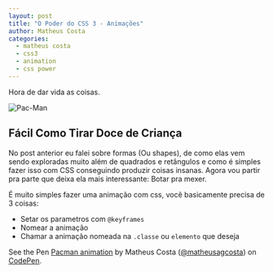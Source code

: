 ```yaml
---
layout: post
title: "O Poder do CSS 3 - Animações"
author: Matheus Costa
categories:
  - matheus costa
  - css3
  - animation
  - css power
---
```


Hora de dar vida as coisas.

![Pac-Man](/blog/images/posts/2014-11-12/pac-man.gif)

<!--more-->

## Fácil Como Tirar Doce de Criança ##

No post anterior eu falei sobre formas (Ou shapes), de como elas vem sendo exploradas muito além de quadrados e retângulos e como é simples fazer isso com CSS conseguindo produzir coisas insanas. Agora vou partir pra parte que deixa ela mais interessante: Botar pra mexer.

É muito simples fazer uma animação com css, você basicamente precisa de 3 coisas:

- Setar os parametros com `@keyframes`
- Nomear a animação 
- Chamar a animação nomeada na `.classe` ou `elemento` que deseja

<p data-height="640" data-theme-id="9813" data-slug-hash="jJGam" data-default-tab="result" data-user="matheusagcosta" class='codepen'>See the Pen <a href='http://codepen.io/matheusagcosta/pen/jJGam/'>Pacman animation</a> by Matheus Costa (<a href='http://codepen.io/matheusagcosta'>@matheusagcosta</a>) on <a href='http://codepen.io'>CodePen</a>.</p>
<script async src="//assets.codepen.io/assets/embed/ei.js"></script>